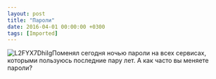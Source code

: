 ```yaml
---
layout: post
title: "Пароли"
date: 2016-04-01 00:00:00 +0300
tags: [Imported]
---
```


![L2FYX7DhiIg](https://vlaim.s3.amazonaws.com/uploads/2016/04/L2FYX7DhiIg.jpg)Поменял сегодня ночью пароли на всех сервисах, которыми пользуюсь последние пару лет. А как часто вы меняете пароли?